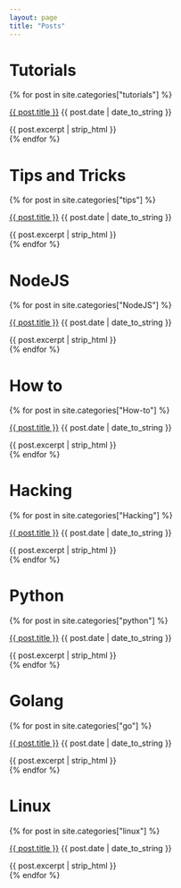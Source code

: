 ```yaml
---
layout: page
title: "Posts"
---
```


# Tutorials 
{% for post in site.categories["tutorials"] %}
<div class="posts">
  <p class = "posts-list"><a href="{{ post.url }}">{{ post.title }}</a><span class="post-meta"> {{ post.date | date_to_string }}</span></p>
<div class="posts-list-excerpt">{{ post.excerpt | strip_html }}</div>
</div>
{% endfor %}



# Tips and Tricks
{% for post in site.categories["tips"] %}
<div class="posts">
  <p class = "posts-list"><a href="{{ post.url }}">{{ post.title }}</a><span class="post-meta"> {{ post.date | date_to_string }}</span></p>
<div class="posts-list-excerpt">{{ post.excerpt | strip_html }}</div>
</div>
{% endfor %}


# NodeJS
{% for post in site.categories["NodeJS"] %}
<div class="posts">
  <p class = "post-list"><a href="{{ post.url }}">{{ post.title }}</a><span class = "post-meta"> {{ post.date | date_to_string }}</span></p>
<div class="posts-list-excerpt">{{ post.excerpt | strip_html }}</div>
</div>
{% endfor %}


# How to
{% for post in site.categories["How-to"] %}
<div class="posts">
  <p class = "post-list"><a href="{{ post.url }}">{{ post.title }}</a><span class = "post-meta"> {{ post.date | date_to_string }}</span></p>
<div class="posts-list-excerpt">{{ post.excerpt | strip_html }}</div>
</div>
{% endfor %}


# Hacking
{% for post in site.categories["Hacking"] %}
<div class="posts">
  <p class = "post-list"><a href="{{ post.url }}">{{ post.title }}</a><span class = "post-meta"> {{ post.date | date_to_string }}</span></p>
<div class="posts-list-excerpt">{{ post.excerpt | strip_html }}</div>
</div>
{% endfor %}


# Python
{% for post in site.categories["python"] %}
<div class="posts">
  <p class = "post-list"><a href="{{ post.url }}">{{ post.title }}</a><span class = "post-meta"> {{ post.date | date_to_string }}</span></p>
<div class="posts-list-excerpt">{{ post.excerpt | strip_html }}</div>
</div>
{% endfor %}


# Golang 
{% for post in site.categories["go"] %}
<div class="posts">
  <p class = "post-list"><a href="{{ post.url }}">{{ post.title }}</a><span class = "post-meta"> {{ post.date | date_to_string }}</span></p>
<div class="posts-list-excerpt">{{ post.excerpt | strip_html }}</div>
</div>
{% endfor %}

# Linux 
{% for post in site.categories["linux"] %}
<div class="posts">
  <p class = "post-list"><a href="{{ post.url }}">{{ post.title }}</a><span class = "post-meta"> {{ post.date | date_to_string }}</span></p>
<div class="posts-list-excerpt">{{ post.excerpt | strip_html }}</div>
</div>
{% endfor %}

